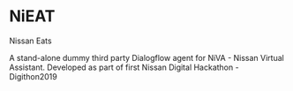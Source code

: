 # NiEAT
Nissan Eats

A stand-alone dummy third party Dialogflow agent for NiVA - Nissan Virtual Assistant.
Developed as part of first Nissan Digital Hackathon - Digithon2019
